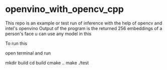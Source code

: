 # openvino_with_opencv_cpp

This repo is an example or test run of inference with the help of opencv and intel's openvino
Output of the program is the returned 256 embeddings of a person's face
u can use any model in this

To run this

open terminal and run

mkdir build
cd build
cmake ..
make
./test


